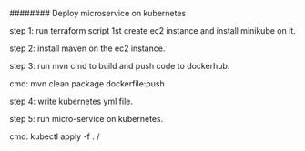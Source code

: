 
######## Deploy microservice on  kubernetes

step 1: run terraform script 1st create ec2 instance and install minikube on it.

step 2: install maven on the ec2 instance.

step 3: run mvn cmd to build and push code to dockerhub.

 cmd: mvn clean package dockerfile:push

step 4: write kubernetes yml file.

step 5: run micro-service on kubernetes.

 cmd: kubectl apply -f . / 
 
 
